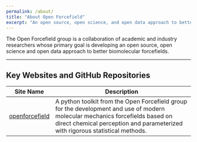 ```yaml
---
permalink: /about/
title: "About Open Forcefield"
excerpt: "An open source, open science, and open data approach to better biomolecular forcefields"
---
```


The Open Forcefield group is a collaboration of academic and industry researchers whose primary goal is developing an
open source, open science and open data approach to better biomolecular forcefields.

---

## Key Websites and GitHub Repositories
| Site Name                                   | Description                                           |
| ------------------------------------------- | ----------------------------------------------------- |
| [openforcefield](https://github.com/open-forcefield-group/openforcefield) | A python toolkit from the Open Forcefield group for the development and use of modern molecular mechanics forcefields based on direct chemical perception and parameterized with rigorous statistical methods.|
